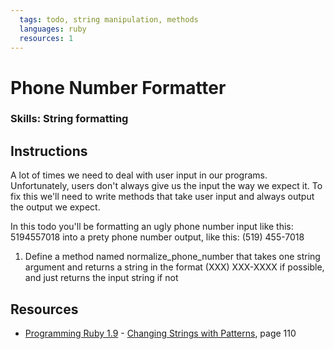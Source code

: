 ```yaml
---
  tags: todo, string manipulation, methods
  languages: ruby
  resources: 1
---
```


# Phone Number Formatter

### Skills: String formatting

## Instructions

A lot of times we need to deal with user input in our programs. Unfortunately, users don't always give us the input the way we expect it. To fix this we'll need to write methods that take user input and always output the output we expect.

In this todo you'll be formatting an ugly phone number input like this: 5194557018 into a prety phone number output, like this: (519) 455-7018

1. Define a method named normalize_phone_number that takes one
string argument and returns a string in the format
(XXX) XXX-XXXX if possible, and just returns the input string if not
## Resources
* [Programming Ruby 1.9](http://books.flatironschool.com/books/11) - [Changing Strings with Patterns](http://books.flatironschool.com/books/11), page 110
